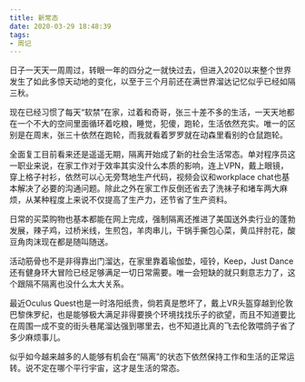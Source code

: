 ```yaml
---
title: 新常态
date: 2020-03-29 18:48:39
tags:
- 周记
---
```


日子一天天一周周过，转眼一年的四分之一就快过去，但进入2020以来整个世界发生了如此多惊天动地的变化，以至于三个月前还在满世界溜达记忆似乎已经如隔三秋。
<!-- more -->

现在已经习惯了每天“软禁”在家，过着和奇哥，张三十差不多的生活，一天天地都在一个不大的空间里面循环着吃粮，睡觉，犯傻，跑轮，生活依然充实。唯一的区别是在周末，张三十依然在跑轮，而我就看着罗罗就在动森里看别的仓鼠跑轮。

全面复工目前看来还是遥遥无期，隔离开始成了新的社会生活常态。单对程序员这一职业来说，在家工作对于效率其实没什么本质的影响，连上VPN，戴上眼镜，穿上格子衬衫，依然可以心无旁骛地生产代码，视频会议和workplace chat也基本解决了必要的沟通问题。除此之外在家工作反倒还省去了洗袜子和堵车两大麻烦，从某种程度上来说不仅提高了生产力，还节省了生产资料。

日常的买菜购物也基本都能在网上完成，强制隔离还推进了美国送外卖行业的蓬勃发展，辣子鸡，过桥米线，生煎包，羊肉串儿，干锅手撕包心菜，黄瓜拌肘花，酸豆角肉沫现在都是随叫随送。

活动筋骨也不是非得靠出门溜达，在家里靠着瑜伽垫，哑铃，Keep，Just Dance还有健身环大冒险已经足够满足一切日常需要。唯一会短缺的就只剩意志力了，这个跟隔不隔离也没什么太大关系。

最近Oculus Quest也是一时洛阳纸贵，倘若真是憋坏了，戴上VR头盔穿越到伦敦巴黎侏罗纪，也是能够极大满足非得要换个环境找找乐子的欲望，而且不知道要比在周围一成不变的街头巷尾溜达强到哪里去，也不知道比真的飞去伦敦喂鸽子省了多少麻烦事儿。

似乎如今越来越多的人能够有机会在“隔离”的状态下依然保持工作和生活的正常运转。说不定在哪个平行宇宙，这才是生活的常态。

